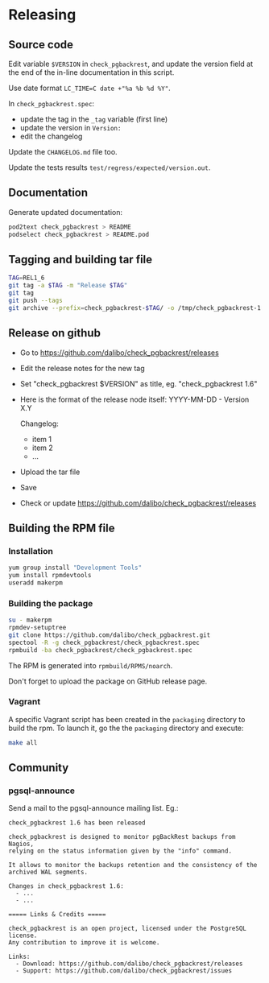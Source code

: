 # Releasing

## Source code

Edit variable `$VERSION` in `check_pgbackrest`, and update the version field 
at the end of the in-line documentation in this script.

Use date format `LC_TIME=C date +"%a %b %d %Y"`.

In `check_pgbackrest.spec`:
  * update the tag in the `_tag` variable (first line)
  * update the version in `Version:`
  * edit the changelog

Update the `CHANGELOG.md` file too.

Update the tests results `test/regress/expected/version.out`.

## Documentation

Generate updated documentation:

```bash
pod2text check_pgbackrest > README
podselect check_pgbackrest > README.pod
```

## Tagging and building tar file

```bash
TAG=REL1_6
git tag -a $TAG -m "Release $TAG"
git tag
git push --tags
git archive --prefix=check_pgbackrest-$TAG/ -o /tmp/check_pgbackrest-1.6.tar.gz $TAG
```

## Release on github

  - Go to https://github.com/dalibo/check_pgbackrest/releases
  - Edit the release notes for the new tag
  - Set "check_pgbackrest $VERSION" as title, eg. "check_pgbackrest 1.6"
  - Here is the format of the release node itself:
    YYYY-MM-DD - Version X.Y
    
    Changelog:
      * item 1
      * item 2
      * ...
      
  - Upload the tar file
  - Save
  - Check or update https://github.com/dalibo/check_pgbackrest/releases

## Building the RPM file

### Installation

```bash
yum group install "Development Tools"
yum install rpmdevtools
useradd makerpm
```

### Building the package

```bash
su - makerpm
rpmdev-setuptree
git clone https://github.com/dalibo/check_pgbackrest.git
spectool -R -g check_pgbackrest/check_pgbackrest.spec
rpmbuild -ba check_pgbackrest/check_pgbackrest.spec
```

The RPM is generated into `rpmbuild/RPMS/noarch`.

Don't forget to upload the package on GitHub release page.

### Vagrant

A specific Vagrant script has been created in the `packaging` directory to 
build the rpm. To launch it, go the the `packaging` directory and execute:

```bash
make all
```

## Community

### pgsql-announce

Send a mail to the pgsql-announce mailing list. Eg.:

```
check_pgbackrest 1.6 has been released

check_pgbackrest is designed to monitor pgBackRest backups from Nagios, 
relying on the status information given by the "info" command.

It allows to monitor the backups retention and the consistency of the 
archived WAL segments.

Changes in check_pgbackrest 1.6:
  - ...
  - ...

===== Links & Credits =====

check_pgbackrest is an open project, licensed under the PostgreSQL license.
Any contribution to improve it is welcome.

Links:
  - Download: https://github.com/dalibo/check_pgbackrest/releases
  - Support: https://github.com/dalibo/check_pgbackrest/issues
```